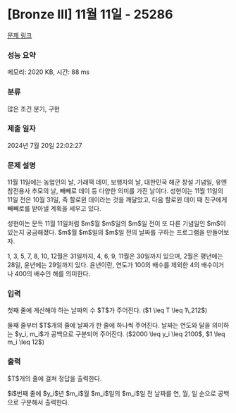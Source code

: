 # [Bronze III] 11월 11일 - 25286 

[문제 링크](https://www.acmicpc.net/problem/25286) 

### 성능 요약

메모리: 2020 KB, 시간: 88 ms

### 분류

많은 조건 분기, 구현

### 제출 일자

2024년 7월 20일 22:02:27

### 문제 설명

<p>11월 11일에는 농업인의 날, 가래떡 데이, 보행자의 날, 대한민국 해군 창설 기념일, 유엔참전용사 추모의 날, 빼빼로 데이 등 다양한 의미를 가진 날이다. 성현이는 11월 11일의 11일 전은 10월 31일, 즉 할로윈 데이라는 것을 깨달았고, 다음 할로윈 데이 때 친구에게 빼빼로를 받아낼 계획을 세우고 있다.</p>

<p>성현이는 문득 11월 11일처럼 $m$월 $m$일의 $m$일 전이 또 다른 기념일인 $m$이 있는지 궁금해졌다. $m$월 $m$일의 $m$일 전의 날짜를 구하는 프로그램을 만들어보자.</p>

<p>1, 3, 5, 7, 8, 10, 12월은 31일까지, 4, 6, 9, 11월은 30일까지 있으며, 2월은 평년에는 28일, 윤년에는 29일까지 있다. 윤년이란, 연도가 100의 배수를 제외한 4의 배수이거나 400의 배수인 해를 의미한다.</p>

### 입력 

 <p>첫째 줄에 계산해야 하는 날짜의 수 $T$가 주어진다. ($1 \leq T \leq 1\,212$)</p>

<p>둘째 줄부터 $T$개의 줄에 날짜가 한 줄에 하나씩 주어진다. 날짜는 연도와 달을 의미하는 $y_i, m_i$가 공백으로 구분되어 주어진다. ($2000 \leq y_i \leq 2100$, $1 \leq m_i \leq 12$)</p>

### 출력 

 <p>$T$개의 줄에 걸쳐 정답을 출력한다.</p>

<p>$i$번째 줄에 $y_i$년 $m_i$월 $m_i$일의 $m_i$일 전 날짜를 연, 월, 일 순으로 공백으로 구분해서 출력한다.</p>

